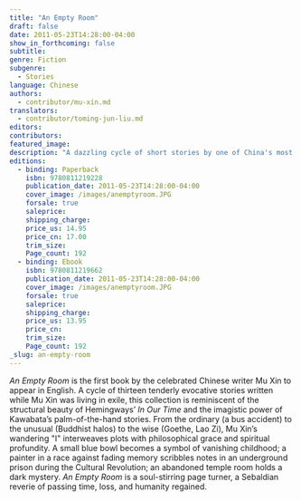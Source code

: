 ```yaml
---
title: "An Empty Room"
draft: false
date: 2011-05-23T14:28:00-04:00
show_in_forthcoming: false
subtitle:
genre: Fiction
subgenre:
  - Stories
language: Chinese
authors:
  - contributor/mu-xin.md
translators:
  - contributor/toming-jun-liu.md
editors:
contributors:
featured_image:
description: "A dazzling cycle of short stories by one of China's most revered contemporary writers and one of the world's leading artist-intellectuals. "
editions:
  - binding: Paperback
    isbn: 9780811219228
    publication_date: 2011-05-23T14:28:00-04:00
    cover_image: /images/anemptyroom.JPG
    forsale: true
    saleprice:
    shipping_charge:
    price_us: 14.95
    price_cn: 17.00
    trim_size:
    Page_count: 192
  - binding: Ebook
    isbn: 9780811219662
    publication_date: 2011-05-23T14:28:00-04:00
    cover_image: /images/anemptyroom.JPG
    forsale: true
    saleprice:
    shipping_charge:
    price_us: 13.95
    price_cn:
    trim_size:
    Page_count: 192
_slug: an-empty-room
---
```


_An Empty Room_ is the first book by the celebrated Chinese writer Mu Xin to appear in English. A cycle of thirteen tenderly evocative stories written while Mu Xin was living in exile, this collection is reminiscent of the structural beauty of Hemingways’ _In Our Time_ and the imagistic power of Kawabata’s palm-of-the-hand stories. From the ordinary (a bus accident) to the unusual (Buddhist halos) to the wise (Goethe, Lao Zi), Mu Xin’s wandering "I" interweaves plots with philosophical grace and spiritual profundity. A small blue bowl becomes a symbol of vanishing childhood; a painter in a race against fading memory scribbles notes in an underground prison during the Cultural Revolution; an abandoned temple room holds a dark mystery. _An Empty Room_ is a soul-stirring page turner, a Sebaldian reverie of passing time, loss, and humanity regained.

